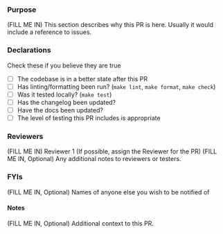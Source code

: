 ### Purpose

(FILL ME IN) This section describes why this PR is here. Usually it would include a reference to issues.

### Declarations

Check these if you believe they are true

- [ ] The codebase is in a better state after this PR
- [ ] Has linting/formatting been run? (`make lint`, `make format`, `make check`)
- [ ] Was it tested locally? (`make test`)
- [ ] Has the changelog been updated?
- [ ] Have the docs been updated?
- [ ] The level of testing this PR includes is appropriate

### Reviewers

(FILL ME IN) Reviewer 1 (If possible, assign the Reviewer for the PR)
(FILL ME IN, Optional) Any additional notes to reviewers or testers.

### FYIs

(FILL ME IN, Optional) Names of anyone else you wish to be notified of

#### Notes

(FILL ME IN, Optional) Additional context to this PR.